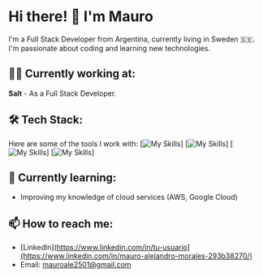 # Hi there! 👋 I'm Mauro

I'm a Full Stack Developer from Argentina, currently living in Sweden 🇸🇪. 
I'm passionate about coding and learning new technologies.

## 👨‍💻 Currently working at:
**Salt** - As a Full Stack Developer.

## 🛠 Tech Stack:
Here are some of the tools I work with:
[![My Skills](https://skillicons.dev/icons?i=git,js,ts,react,nextjs,html,css,materialui,jest,vite)]
[![My Skills](https://skillicons.dev/icons?i=java,nodejs,maven)]
[![My Skills](https://skillicons.dev/icons?i=docker,postgres,azure,netlify,vercel)]
[![My Skills](https://skillicons.dev/icons?i=idea,vscode,postman)]

## 🌱 Currently learning:
- Improving my knowledge of cloud services (AWS, Google Cloud)

## 📫 How to reach me:
- [LinkedIn](https://www.linkedin.com/in/tu-usuario](https://www.linkedin.com/in/mauro-alejandro-morales-293b38270/)
- Email: mauroale2501@gmail.com
